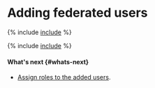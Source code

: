 # Adding federated users

{% include [include](../../../_includes/iam/add-federated-users-before-begin.md) %}

{% include [include](../../../_includes/iam/add-federated-users-instruction.md) %}

#### What's next {#whats-next}

* [Assign roles to the added users](../roles/grant.md#access-to-federated-user).

